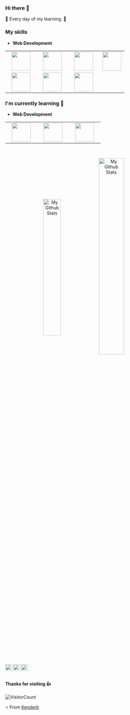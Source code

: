 ### Hi there 👋
:calendar: Every day of my learning. :calendar:

### My skills
- **Web Development**
<table  align="center">
 <tbody width="33%" align="center">
   <tr align="center">

  <td align="center" width="25%">
   <img height=60px src="https://www.vectorlogo.zone/logos/python/python-ar21.svg"> 
  </td>
  <td align="center" width="25%">
    <img height=60px src="https://www.vectorlogo.zone/logos/javascript/javascript-ar21.svg"> 
  </td>
  <td align="center" width="25%">
   <img height=60px src="https://www.vectorlogo.zone/logos/sass-lang/sass-lang-ar21.svg"> 
  </td>



  <td align="center" width="20%">
   <img height=60px src="https://www.vectorlogo.zone/logos/w3_html5/w3_html5-ar21.svg"> 
  </td>

 </td>

 </tr>




 <td align="center" width="25%">
    <img height=60px src="https://www.vectorlogo.zone/logos/mysql/mysql-official.svg">
 </td>

 <td align="center" width="20%">
  <img height=60px src="https://www.vectorlogo.zone/logos/ruby-lang/ruby-lang-ar21.svg"> 
 </td>



 <td align="center" width="20%">
  <img height=60px src="https://www.vectorlogo.zone/logos/getbootstrap/getbootstrap-ar21.svg"> 
 </td>

  </tr>
 </tbody>
</table>

### I'm currently learning :open_book:
- **Web Development**
<table  align="center">
  <tbody>
   <tr>
       <td align="center" width="25%">
         <img height=60px src="https://www.vectorlogo.zone/logos/djangoproject/djangoproject-ar21.svg"> 
       </td>
       <td align="center" width="25%">
         <img height=60px src="https://www.vectorlogo.zone/logos/reactjs/reactjs-ar21.svg"> 
       </td>
       <td align="center" width="25%">
         <img height=60px src="https://www.vectorlogo.zone/logos/vim/vim-icon.svg"> 
       </td>

   </tr>
  </tbody>
</table>
    
<br>
<p align="center">
<img align="center" src="https://github-readme-stats.vercel.app/api/top-langs/?username=kenderb&layout=compact&theme=astra" alt="My Github Stats" width="33.33%">
<img align="center" src="https://github-readme-stats.vercel.app/api?username=kenderb&&show_icons=true&theme=astra&count_private=true&include_all_commits=true" alt="My Github Stats" width="40%">
</p>

<br> <br>
 <a href="https://twitter.com/KBTarts">
  <img align="left" alt="Kender's Twitter" width="22px" src="https://cdn.jsdelivr.net/npm/simple-icons@v3/icons/twitter.svg" />
</a>
<a href="https://www.linkedin.com/in/kender-bolivar-1736086b/">
  <img align="left" alt="Kender's LinkedIn" width="22px" src="https://cdn.jsdelivr.net/npm/simple-icons@v3/icons/linkedin.svg" />
</a>
<a href="https://github.com/kenderb">
  <img align="left" alt="Kender's Github" width="22px" src="https://cdn.jsdelivr.net/npm/simple-icons@v3/icons/github.svg" />
</a>
<br><br>

#### Thanks for visiting :thumbsup:
![VisitorCount](https://profile-counter.glitch.me/kenderb/count.svg)

⭐️ From [Kenderb](https://github.com/kenderb)

<!--
**kenderb/kenderb** is a ✨ _special_ ✨ repository because its `README.md` (this file) appears on your GitHub profile.

Here are some ideas to get you started:

- 🔭 I’m currently working on ...
- 🌱 I’m currently learning ...
- 👯 I’m looking to collaborate on ...
- 🤔 I’m looking for help with ...
- 💬 Ask me about ...
- 📫 How to reach me: ...
- 😄 Pronouns: ...
- ⚡ Fun fact: ...
-->
